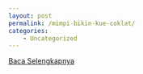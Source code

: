 ```yaml
---
layout: post
permalink: /mimpi-bikin-kue-coklat/
categories:
    - Uncategorized
---
```


[Baca Selengkapnya](/01)